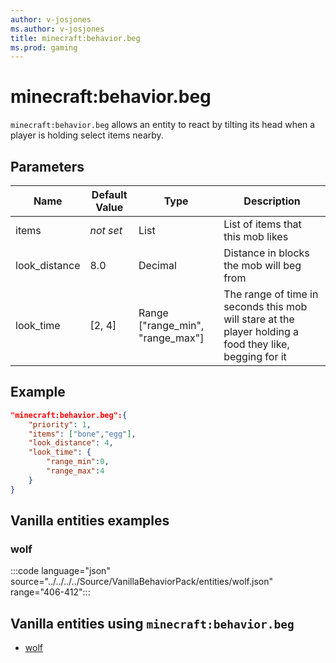 ```yaml
---
author: v-josjones
ms.author: v-josjones
title: minecraft:behavior.beg
ms.prod: gaming
---
```


# minecraft:behavior.beg

`minecraft:behavior.beg` allows an entity to react by tilting its head when a player is holding select items nearby.

## Parameters

|Name |Default Value  |Type  |Description  |
|---------|---------|---------|---------|
|items|*not set* |List |List of items that this mob likes |
|look_distance|8.0 |Decimal |Distance in blocks the mob will beg from |
|look_time |[2, 4]|Range ["range_min", "range_max"] |The range of time in seconds this mob will stare at the player holding a food they like, begging for it |

## Example

```json
"minecraft:behavior.beg":{
    "priority": 1,
    "items": ["bone","egg"],
    "look_distance": 4,
    "look_time": {
        "range_min":0,
        "range_max":4
    }
}
```

## Vanilla entities examples

### wolf

:::code language="json" source="../../../../Source/VanillaBehaviorPack/entities/wolf.json" range="406-412":::

## Vanilla entities using `minecraft:behavior.beg`

- [wolf](../../../../Source/VanillaBehaviorPack_Snippets/entities/wolf.md)

